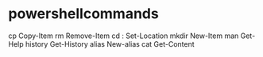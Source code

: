 # powershellcommands
cp Copy-Item
rm Remove-Item
cd : Set-Location
mkdir New-Item 
man Get-Help
history Get-History
alias New-alias
cat Get-Content
